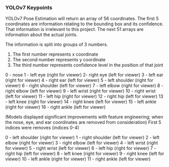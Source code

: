 ### YOLOv7 Keypoints

YOLOv7 Pose Estimation will return an array of 56 coordinates. The first 5 coordinates are information relating to the bounding box and its confidence. That information is irrelevant to this project. The next 51 arrays are information about the actual joints.

The information is split into groups of 3 numbers. 

1. The first number represents x coordinate
2. The second number represents y coordinate
3. The third number represents confidence level in the position of that joint

0 - nose
1 - left eye (right for viewer)
2- right eye (left for viewer)
3 - left ear (right for viewer)
4 - right ear (left for viewer)
5 - left shoulder (right for viewer)
6 - right shoulder (left for viewer)
7 - left elbow (right for viewer)
8 - right elbow (left for viewer)
9 - left wrist (right for viewer)
10 - right wrist (left for viewer)
11 - left hip (right for viewer)
12 - right hip (left for viewer)
13 - left knee (right for viewer)
14 - right knee (left for viewer)
15 - left ankle (right for viewer)
16 - right ankle (left for viewer)

(Models displayed significant improvements with feature engineering; when the nose, eye, and ear coordinates are removed from consideration)
First 5 indices were removes (indices 0-4)

0 - left shoulder (right for viewer)
1 - right shoulder (left for viewer)
2 - left elbow (right for viewer)
3 - right elbow (left for viewer)
4 - left wrist (right for viewer)
5 - right wrist (left for viewer)
6 - left hip (right for viewer)
7 - right hip (left for viewer)
8 - left knee (right for viewer)
9 - right knee (left for viewer)
10 - left ankle (right for viewer)
11 - right ankle (left for viewer)
